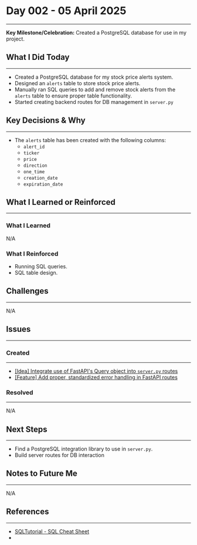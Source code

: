 # Day 002 - 05 April 2025
---
**Key Milestone/Celebration:** Created a PostgreSQL database for use in my project.

## What I Did Today
---
- Created a PostgreSQL database for my stock price alerts system.
- Designed an `alerts` table to store stock price alerts.
- Manually ran SQL queries to add and remove stock alerts from the `alerts` table to ensure proper table functionality.
- Started creating backend routes for DB management in `server.py`

## Key Decisions & Why
---
- The `alerts` table has been created with the following columns:
  - `alert_id`
  - `ticker`
  - `price`
  - `direction`
  - `one_time`
  - `creation_date`
  - `expiration_date`

## What I Learned or Reinforced
---
### What I Learned
N/A

### What I Reinforced
- Running SQL queries.
- SQL table design.

## Challenges
---
N/A

## Issues
---
### Created
---
- [[Idea] Integrate use of FastAPI's Query object into `server.py` routes](https://github.com/jakubstetz/portfolio-insights/issues/14)
- [[Feature] Add proper, standardized error handling in FastAPI routes](https://github.com/jakubstetz/portfolio-insights/issues/15)

### Resolved
---
N/A

## Next Steps
---
- Find a PostgreSQL integration library to use in `server.py`.
- Build server routes for DB interaction

## Notes to Future Me
---
N/A

## References
---
- [SQLTutorial - SQL Cheat Sheet](https://www.sqltutorial.org/sql-cheat-sheet/)
- []()